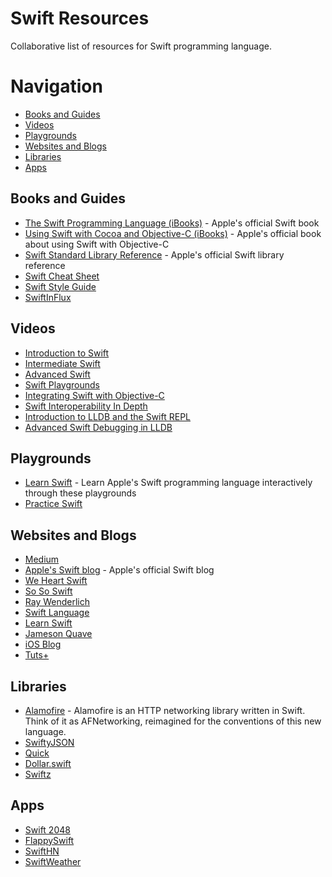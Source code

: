 Swift Resources
===============

Collaborative list of resources for Swift programming language.

# Navigation

- [Books and Guides](#books-and-guides)
- [Videos](#videos)
- [Playgrounds](#playgrounds)
- [Websites and Blogs](#websites-and-blogs)
- [Libraries](#libraries)
- [Apps](#apps)

## Books and Guides

* [The Swift Programming Language (iBooks)](https://itunes.apple.com/us/book/the-swift-programming-language/id881256329?mt=11&ls=1) - Apple's official Swift book
* [Using Swift with Cocoa and Objective-C (iBooks)](https://itunes.apple.com/us/book/using-swift-cocoa-objective/id888894773?mt=11&ls=1) - Apple's official book about using Swift with Objective-C
* [Swift Standard Library Reference](https://developer.apple.com/library/prerelease/ios/documentation/General/Reference/SwiftStandardLibraryReference/) - Apple's official Swift library reference
* [Swift Cheat Sheet](https://www.gitbook.io/book/mhm5000/swift-cheat-sheet)
* [Swift Style Guide](https://github.com/raywenderlich/swift-style-guide)
* [SwiftInFlux](https://github.com/ksm/SwiftInFlux)

## Videos

* [Introduction to Swift](https://developer.apple.com/videos/wwdc/2014/?id=402)
* [Intermediate Swift](https://developer.apple.com/videos/wwdc/2014/?id=403)
* [Advanced Swift](https://developer.apple.com/videos/wwdc/2014/?id=404)
* [Swift Playgrounds](https://developer.apple.com/videos/wwdc/2014/?id=408)
* [Integrating Swift with Objective-C](https://developer.apple.com/videos/wwdc/2014/?id=406)
* [Swift Interoperability In Depth](https://developer.apple.com/videos/wwdc/2014/?id=407)
* [Introduction to LLDB and the Swift REPL](https://developer.apple.com/videos/wwdc/2014/?id=409)
* [Advanced Swift Debugging in LLDB](https://developer.apple.com/videos/wwdc/2014/?id=410)

## Playgrounds

* [Learn Swift](https://github.com/nettlep/learn-swift) - Learn Apple's Swift programming language interactively through these playgrounds
* [Practice Swift](https://github.com/domenicosolazzo/practice-swift)

## Websites and Blogs

* [Medium](https://medium.com/swift-programming/latest)
* [Apple's Swift blog](https://developer.apple.com/swift/blog/) - Apple's official Swift blog
* [We Heart Swift](http://www.weheartswift.com/swifting-around/)
* [So So Swift](http://www.sososwift.com/)
* [Ray Wenderlich](http://www.raywenderlich.com/tutorials)
* [Swift Language](http://swiftlang.eu/)
* [Learn Swift](http://www.learnswift.tips/)
* [Jameson Quave](http://jamesonquave.com/blog/developing-ios-apps-using-swift-tutorial/)
* [iOS Blog](http://ios-blog.co.uk/swift-tutorials/)
* [Tuts+](http://code.tutsplus.com/tutorials/an-introduction-to-swift-part-1--cms-21389)

## Libraries

* [Alamofire](https://github.com/Alamofire/Alamofire) - Alamofire is an HTTP networking library written in Swift. Think of it as AFNetworking, reimagined for the conventions of this new language.
* [SwiftyJSON](https://github.com/lingoer/SwiftyJSON)
* [Quick](https://github.com/Quick/Quick)
* [Dollar.swift](https://github.com/ankurp/Dollar.swift)
* [Swiftz](https://github.com/maxpow4h/swiftz)

## Apps

* [Swift 2048](https://github.com/austinzheng/swift-2048)
* [FlappySwift](https://github.com/fullstackio/FlappySwift)
* [SwiftHN](https://github.com/Dimillian/SwiftHN)
* [SwiftWeather](https://github.com/JakeLin/SwiftWeather)
